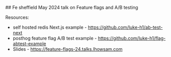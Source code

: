 
## Fe sheffield May 2024 talk on Feature flags and A/B testing


Resources:
* self hosted redis Next.js example - https://github.com/luke-h1/ab-test-next
* posthog feature flag A/B test example - https://github.com/luke-h1/flag-abtest-example
* Slides - https://feature-flags-24.talks.lhowsam.com

